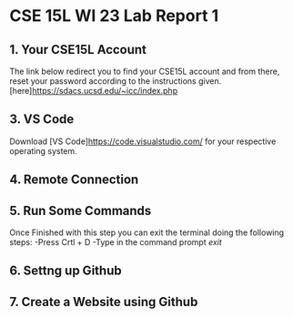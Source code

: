 # CSE 15L WI 23 Lab Report 1
## 1. Your CSE15L Account
The link below redirect you to find your CSE15L account and from there, reset your password according to the instructions given.
[here]https://sdacs.ucsd.edu/~icc/index.php

## 3. VS Code
Download [VS Code]https://code.visualstudio.com/ for your respective operating system.

## 4. Remote Connection

## 5. Run Some Commands

Once Finished with this step you can exit the terminal doing the following steps:
  -Press Crtl + D
  -Type in the command prompt _exit_

## 6. Settng up Github

## 7. Create a Website using Github
